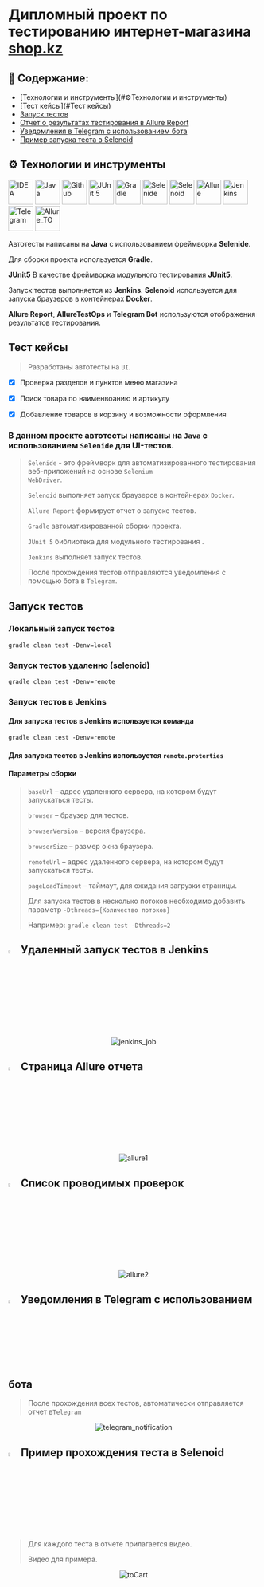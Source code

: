 # Дипломный проект по тестированию интернет-магазина [shop.kz](https://shop.kz/)

## :open_book: Содержание:

- [Технологии и инструменты](#:gear:Технологии и инструменты)
- [Тест кейсы](#Тест кейсы)
- [Запуск тестов ](#запуск-тестов)
- [Отчет о результатах тестирования в Allure Report](#-главная-страница-allure-отчета)
- [Уведомления в Telegram с использованием бота](#-уведомления-в-telegram-с-использованием-бота)
- [Пример запуска теста в Selenoid](#-пример-запуска-теста-в-selenoid)


## :gear: Технологии и инструменты

<p align="left">
<a href="https://www.jetbrains.com/idea/"><img src="media/logo/Intelij_IDEA.svg" width="50" height="50"  alt="IDEA" title="IntelliJ IDEA"/></a>
<a href="https://www.java.com/"><img src="media/logo/Java.svg" width="50" height="50" alt="Java" title="Java"/></a>
<a href="https://github.com/"><img src="media/logo/GitHub.svg" width="50" height="50" alt="Github" title="GitHub"/></a>
<a href="https://junit.org/junit5/"><img src="media/logo/JUnit5.svg" width="50" height="50" alt="JUnit 5" title="JUnit 5"/></a>
<a href="https://gradle.org/"><img src="media/logo/Gradle.svg" width="50" height="50" alt="Gradle" title="Gradle"/></a>
<a href="https://selenide.org/"><img src="media/logo/Selenide.svg" width="50" height="50" alt="Selenide" title="Selenide"/></a>
<a href="https://aerokube.com/selenoid/"><img src="media/logo/Selenoid.svg" width="50" height="50" alt="Selenoid" title="Selenoid"/></a>
<a href="https://github.com/allure-framework/allure2"><img src="media/logo/Allure_Report.svg" width="50" height="50" alt="Allure" title="Allure"/></a>
<a href="https://www.jenkins.io/"><img src="media/logo/Jenkins.svg" width="50" height="50" alt="Jenkins" title="Jenkins"/></a>
<a href="https://web.telegram.org/"><img src="media\logo\Telegram.svg" width="50" height="50" alt="Telegram" title="Telegram"></a>
<a href="https://qameta.io/"><img src="media\logo\Allure_TO.svg" width="50" height="50" alt="Allure_TO" title="Allure_TO"></a>
</p>

Автотесты написаны на **Java** с использованием фреймворка **Selenide**. 

Для сборки проекта используется **Gradle**.

**JUnit5** В качестве фреймворка модульного тестирования **JUnit5**. 

Запуск тестов выполняется из **Jenkins**. **Selenoid** используется для запуска браузеров в контейнерах **Docker**.

**Allure Report**, **AllureTestOps** и **Telegram Bot** используются отображения результатов тестирования.


##  Тест кейсы

> Разработаны автотесты на <code>UI</code>.

- [x] Проверка разделов и пунктов меню магазина
- [x] Поиск товара по наименвоанию и артикулу
- [x] Добавление товаров в корзину и возможности оформления 


### В данном проекте автотесты написаны на <code>Java</code> с использованием <code>Selenide</code> для UI-тестов.
>
> <code>Selenide</code> - это фреймворк для автоматизированного тестирования веб-приложений на основе <code>Selenium WebDriver</code>.
> 
> <code>Selenoid</code> выполняет запуск браузеров в контейнерах <code>Docker</code>.
>
> <code>Allure Report</code> формирует отчет о запуске тестов.
>
> <code>Gradle</code> автоматизированной сборки проекта.
>
> <code>JUnit 5</code> библиотека для модульного тестирования .
>
> <code>Jenkins</code> выполняет запуск тестов.
> 
> После прохождения тестов отправляются уведомления с помощью бота в <code>Telegram</code>.

## Запуск тестов

### Локальный запуск тестов

```
gradle clean test -Denv=local
```

### Запуск тестов удаленно (selenoid)

```
gradle clean test -Denv=remote 
```

### Запуск тестов в Jenkins

#### Для запуска тестов в Jenkins используется команда
```
gradle clean test -Denv=remote
```
#### Для запуска тестов в Jenkins используется <code>remote.proterties</code>
#### Параметры сборки
>
><code>baseUrl</code> – адрес удаленного сервера, на котором будут запускаться тесты.
> 
><code>browser</code> – браузер для тестов.
> 
><code>browserVersion</code> – версия браузера.
> 
><code>browserSize</code> – размер окна браузера.
> 
><code>remoteUrl</code> – адрес удаленного сервера, на котором будут запускаться тесты.
>
><code>pageLoadTimeout</code> – таймаут, для ожидания загрузки страницы.
> 
> Для запуска тестов в несколько потоков необходимо добавить параметр <code>-Dthreads={Количество потоков}</code>
> 
> Например: <code>gradle clean test -Dthreads=2</code>
> 


## <img width="4%" title="Jenkins" src="images/logo/Jenkins.svg"> Удаленный запуск тестов в Jenkins

<p align="center">
<img title="jenkins_job" src="images/screens/jenkins_job.png">
</p>

## <img width="4%" title="Allure_Report" src="images/logo/Allure_Report.svg"> Cтраница Allure отчета

<p align="center">
<img title="allure1" src="images/screens/allure1.png">
</p>

## <img width="4%" title="Allure_Report" src="images/logo/Allure_Report.svg"> Список проводимых проверок

<p align="center">
<img title="allure2" src="images/screens/allure2.png">
</p>



## <img width="4%" title="Telegram" src="images/logo/Telegram.svg"> Уведомления в Telegram с использованием бота

> После прохождения всех тестов, автоматически отправляется отчет в<code>Telegram</code>
>

<p align="center">
<img title="telegram_notification" src="images/screens/telegram_notification.png">
</p>

## <img width="4%" title="Selenoid" src="images/logo/Selenoid.svg"> Пример прохождения теста в Selenoid

> Для каждого теста в отчете прилагается видео.
> 
> Видео для примера. 

<p align="center">
<img title="toCart" src="images/gifs/toCart.gif">
</p>